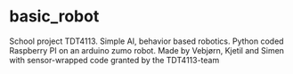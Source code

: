 # basic_robot
School project TDT4113. Simple AI, behavior based robotics. Python coded Raspberry PI on an arduino zumo robot. 
Made by Vebjørn, Kjetil and Simen with sensor-wrapped code granted by the TDT4113-team
